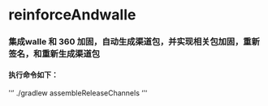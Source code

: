 # reinforceAndwalle

### 集成walle 和 360 加固，自动生成渠道包，并实现相关包加固，重新签名，和重新生成渠道包

#### 执行命令如下：

’‘’
  ./gradlew assembleReleaseChannels
‘’‘
